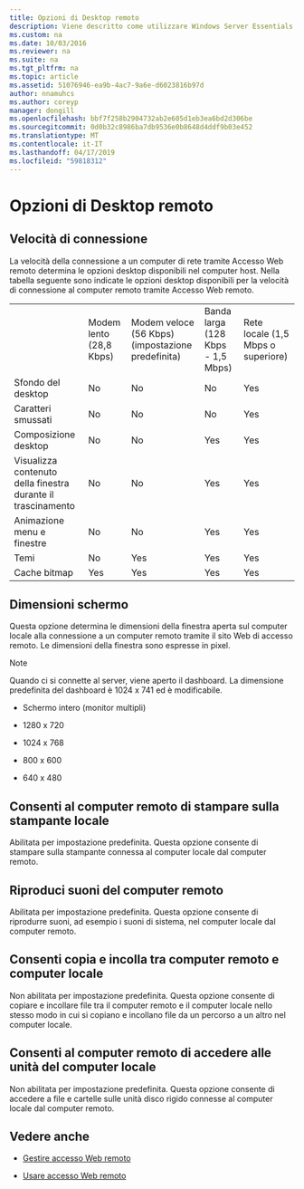 ```yaml
---
title: Opzioni di Desktop remoto
description: Viene descritto come utilizzare Windows Server Essentials
ms.custom: na
ms.date: 10/03/2016
ms.reviewer: na
ms.suite: na
ms.tgt_pltfrm: na
ms.topic: article
ms.assetid: 51076946-ea9b-4ac7-9a6e-d6023816b97d
author: nnamuhcs
ms.author: coreyp
manager: dongill
ms.openlocfilehash: bbf7f258b2904732ab2e605d1eb3ea6bd2d306be
ms.sourcegitcommit: 0d0b32c8986ba7db9536e0b8648d4ddf9b03e452
ms.translationtype: MT
ms.contentlocale: it-IT
ms.lasthandoff: 04/17/2019
ms.locfileid: "59818312"
---
```

# <a name="remote-desktop-options"></a>Opzioni di Desktop remoto
 
  
## <a name="connection-speed"></a>Velocità di connessione  
 La velocità della connessione a un computer di rete tramite Accesso Web remoto determina le opzioni desktop disponibili nel computer host. Nella tabella seguente sono indicate le opzioni desktop disponibili per la velocità di connessione al computer remoto tramite Accesso Web remoto.  
  
||||||  
|-|-|-|-|-|  
||Modem lento (28,8 Kbps)|Modem veloce (56 Kbps) (impostazione predefinita)|Banda larga (128 Kbps - 1,5 Mbps)|Rete locale (1,5 Mbps o superiore)|  
|Sfondo del desktop|No|No|No|Yes|  
|Caratteri smussati|No|No|No|Yes|  
|Composizione desktop|No|No|Yes|Yes|  
|Visualizza contenuto della finestra durante il trascinamento|No|No|Yes|Yes|  
|Animazione menu e finestre|No|No|Yes|Yes|  
|Temi|No|Yes|Yes|Yes|  
|Cache bitmap|Yes|Yes|Yes|Yes|  
  
## <a name="screen-size"></a>Dimensioni schermo  
 Questa opzione determina le dimensioni della finestra aperta sul computer locale alla connessione a un computer remoto tramite il sito Web di accesso remoto. Le dimensioni della finestra sono espresse in pixel.  
  
> [!NOTE]
>  Quando ci si connette al server, viene aperto il dashboard. La dimensione predefinita del dashboard è 1024 x 741 ed è modificabile.  
  
-   Schermo intero (monitor multipli)  
  
-   1280 x 720  
  
-   1024 x 768  
  
-   800 x 600  
  
-   640 x 480  
  
## <a name="enable-the-remote-computer-to-print-to-my-local-printer"></a>Consenti al computer remoto di stampare sulla stampante locale  
 Abilitata per impostazione predefinita. Questa opzione consente di stampare sulla stampante connessa al computer locale dal computer remoto.  
  
## <a name="play-sounds-from-the-remote-computer"></a>Riproduci suoni del computer remoto  
 Abilitata per impostazione predefinita. Questa opzione consente di riprodurre suoni, ad esempio i suoni di sistema, nel computer locale dal computer remoto.  
  
## <a name="enable-copy-and-paste-between-the-remote-computer-and-the-local-computer"></a>Consenti copia e incolla tra computer remoto e computer locale  
 Non abilitata per impostazione predefinita. Questa opzione consente di copiare e incollare file tra il computer remoto e il computer locale nello stesso modo in cui si copiano e incollano file da un percorso a un altro nel computer locale.  
  
## <a name="enable-the-remote-computer-to-access-drives-on-my-local-computer"></a>Consenti al computer remoto di accedere alle unità del computer locale  
 Non abilitata per impostazione predefinita. Questa opzione consente di accedere a file e cartelle sulle unità disco rigido connesse al computer locale dal computer remoto.  
  
## <a name="see-also"></a>Vedere anche  
  
-   [Gestire accesso Web remoto](../manage/Manage-Remote-Web-Access-in-Windows-Server-Essentials.md)  
  
-   [Usare accesso Web remoto](../use/Use-Remote-Web-Access-in-Windows-Server-Essentials.md)
